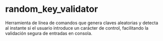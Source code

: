 # random_key_validator
Herramienta de línea de comandos que genera claves aleatorias y detecta al instante si el usuario introduce un carácter de control, facilitando la validación segura de entradas en consola.
